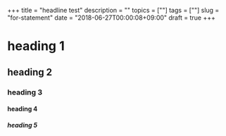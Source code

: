 +++
title = "headline test"
description = ""
topics = [""]
tags = [""]
slug = "for-statement"
date = "2018-06-27T00:00:08+09:00"
draft = true
+++

# heading 1

## heading 2

### heading 3

#### heading 4

##### heading 5

